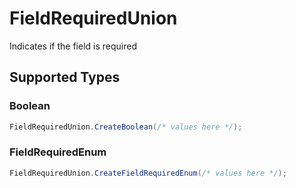 # FieldRequiredUnion

Indicates if the field is required


## Supported Types

### Boolean

```csharp
FieldRequiredUnion.CreateBoolean(/* values here */);
```

### FieldRequiredEnum

```csharp
FieldRequiredUnion.CreateFieldRequiredEnum(/* values here */);
```
